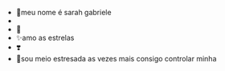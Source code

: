 - 🥀meu nome é sarah gabriele 
- 
- 💞️ 
- ✨amo as estrelas 
- ❣️
- 🤯sou meio estresada as vezes mais consigo controlar minha
<!---
sarinhagabi/sarinhagabi is a ✨ special ✨ repository because its `README.md` (this file) appears on your GitHub profile.
You can click the Preview link to take a look at your changes.
--->
